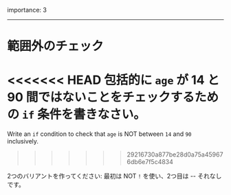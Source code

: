 importance: 3

---

# 範囲外のチェック

<<<<<<< HEAD
包括的に `age` が 14 と 90 間ではないことをチェックするための `if` 条件を書きなさい。
=======
Write an `if` condition to check that `age` is NOT between `14` and `90` inclusively.
>>>>>>> 29216730a877be28d0a75a459676db6e7f5c4834

2つのバリアントを作ってください: 最初は NOT `!` を使い、2つ目は -- それなしです。
